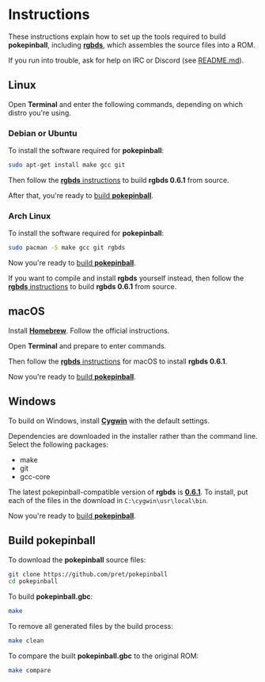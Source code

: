 # Instructions

These instructions explain how to set up the tools required to build **pokepinball**, including [**rgbds**](https://github.com/gbdev/rgbds), which assembles the source files into a ROM.

If you run into trouble, ask for help on IRC or Discord (see [README.md](README.md)).

## Linux

Open **Terminal** and enter the following commands, depending on which distro you're using.

### Debian or Ubuntu

To install the software required for **pokepinball**:

```bash
sudo apt-get install make gcc git
```

Then follow the [**rgbds** instructions](https://rgbds.gbdev.io/install#building-from-source) to build **rgbds 0.6.1** from source.

After that, you're ready to [build **pokepinball**](#build-pokepinball).

### Arch Linux

To install the software required for **pokepinball**:

```bash
sudo pacman -S make gcc git rgbds
```

Now you're ready to [build **pokepinball**](#build-pokepinball).

If you want to compile and install **rgbds** yourself instead, then follow the [**rgbds** instructions](https://rgbds.gbdev.io/install#building-from-source) to build **rgbds 0.6.1** from source.


## macOS

Install [**Homebrew**](https://brew.sh/). Follow the official instructions.

Open **Terminal** and prepare to enter commands.

Then follow the [**rgbds** instructions](https://rgbds.gbdev.io/install#pre-built) for macOS to install **rgbds 0.6.1**.

Now you're ready to [build **pokepinball**](#build-pokepinball).


## Windows

To build on Windows, install [**Cygwin**](http://cygwin.com/install.html) with the default settings.

Dependencies are downloaded in the installer rather than the command line.
Select the following packages:
* make
* git
* gcc-core

The latest pokepinball-compatible version of **rgbds** is  [**0.6.1**](https://github.com/gbdev/rgbds/releases/v0.6.1). To install, put each of the files in the download in `C:\cygwin\usr\local\bin`.

Now you're ready to [build **pokepinball**](#build-pokepinball).

## Build pokepinball

To download the **pokepinball** source files:

```bash
git clone https://github.com/pret/pokepinball
cd pokepinball
```

To build **pokepinball.gbc**:

```bash
make
```

To remove all generated files by the build process:

```bash
make clean
```

To compare the built **pokepinball.gbc** to the original ROM:

```bash
make compare
```
